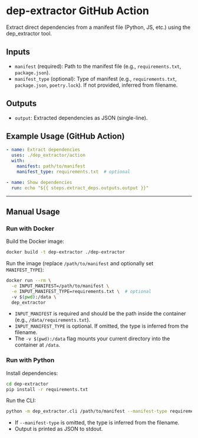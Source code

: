 # dep-extractor GitHub Action

Extract direct dependencies from a manifest file (Python, JS, etc.) using the dep_extractor tool.

## Inputs
- `manifest` (required): Path to the manifest file (e.g., `requirements.txt`, `package.json`).
- `manifest_type` (optional): Type of manifest (e.g., `requirements.txt`, `package.json`, `poetry.lock`). If not provided, inferred from filename.

## Outputs
- `output`: Extracted dependencies as JSON (single-line).

## Example Usage (GitHub Action)
```yaml
- name: Extract dependencies
  uses: ./dep_extractor/action
  with:
    manifest: path/to/manifest
    manifest_type: requirements.txt  # optional

- name: Show dependencies
  run: echo "${{ steps.extract_deps.outputs.output }}"
```

---

## Manual Usage

### Run with Docker

Build the Docker image:
```sh
docker build -t dep-extractor ./dep-extractor
```

Run the image (replace `/path/to/manifest` and optionally set `MANIFEST_TYPE`):
```sh
docker run --rm \
  -e INPUT_MANIFEST=/path/to/manifest \
  -e INPUT_MANIFEST_TYPE=requirements.txt \  # optional
  -v $(pwd):/data \
  dep_extractor
```
- `INPUT_MANIFEST` is required and should be the path inside the container (e.g., `/data/requirements.txt`).
- `INPUT_MANIFEST_TYPE` is optional. If omitted, the type is inferred from the filename.
- The `-v $(pwd):/data` flag mounts your current directory into the container at `/data`.

### Run with Python

Install dependencies:
```sh
cd dep-extractor
pip install -r requirements.txt
```

Run the CLI:
```sh
python -m dep_extractor.cli /path/to/manifest --manifest-type requirements.txt  # --manifest-type is optional
```
- If `--manifest-type` is omitted, the type is inferred from the filename.
- Output is printed as JSON to stdout.